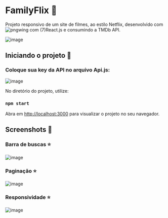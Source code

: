 # FamilyFlix 🎥

Projeto responsivo de um site de filmes, ao estilo Netflix, desenvolvido com ![pngwing com (7)](https://github.com/oliveiratales/movies-reactjs-api/assets/118945743/49d4e161-5da1-47e0-bda3-ad0acb7d67e7)React.js e consumindo a TMDb API.

![image](https://github.com/oliveiratales/movies-reactjs-api/assets/118945743/3501285d-37fd-445a-83ac-29822c840f1f)

## Iniciando o projeto 🎥

### Coloque sua key da API no arquivo Api.js:

![image](https://github.com/oliveiratales/movies-reactjs-api/assets/118945743/be95b67e-de35-4980-af72-e0191059dd73)

No diretório do projeto, utilize:

### `npm start`

Abra em [http://localhost:3000](http://localhost:3000) para visualizar o projeto no seu navegador.

## Screenshots 🎥

### Barra de buscas ⭐

![image](https://github.com/oliveiratales/movies-reactjs-api/assets/118945743/87734a6e-1ce1-4fc0-b5f7-f2c802517e9e)

### Paginação ⭐

![image](https://github.com/oliveiratales/movies-reactjs-api/assets/118945743/ac330c9c-bf5a-4826-bf83-0db6a999caf7)

### Responsividade ⭐

![image](https://github.com/oliveiratales/movies-reactjs-api/assets/118945743/55889d7f-61c0-400e-bfef-125467973f60)
